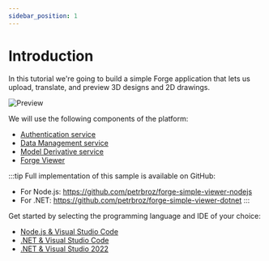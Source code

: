 ```yaml
---
sidebar_position: 1
---
```


# Introduction

In this tutorial we're going to build a simple Forge application that lets us
upload, translate, and preview 3D designs and 2D drawings.

![Preview](./preview.gif)

We will use the following components of the platform:

- [Authentication service](https://forge.autodesk.com/en/docs/oauth/v2/developers_guide/overview)
- [Data Management service](https://forge.autodesk.com/en/docs/data/v2/developers_guide/overview)
- [Model Derivative service](https://forge.autodesk.com/en/docs/model-derivative/v2/developers_guide/overview)
- [Forge Viewer](https://forge.autodesk.com/en/docs/viewer/v7/developers_guide/overview)

:::tip
Full implementation of this sample is available on GitHub:
- For Node.js: https://github.com/petrbroz/forge-simple-viewer-nodejs
- For .NET: https://github.com/petrbroz/forge-simple-viewer-dotnet
:::

Get started by selecting the programming language and IDE of your choice:

- [Node.js & Visual Studio Code](nodejs-vscode/01-setup.mdx)
- [.NET & Visual Studio Code](dotnet-vscode/01-setup.mdx)
- [.NET & Visual Studio 2022](dotnet-vs2022/01-setup.mdx)
